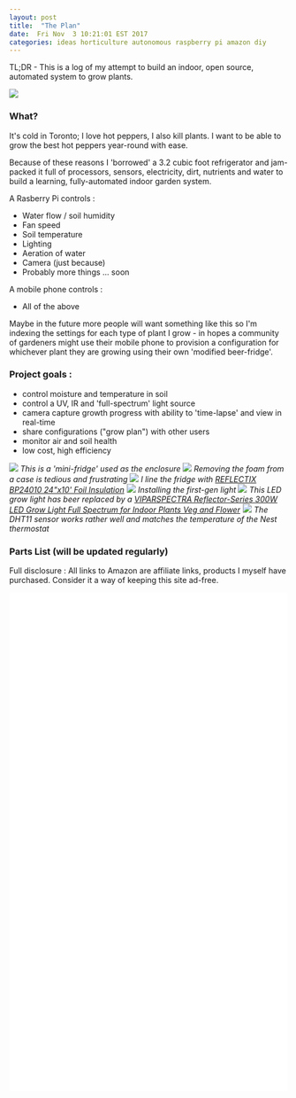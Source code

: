 ```yaml
---
layout: post
title:  "The Plan"
date:  Fri Nov  3 10:21:01 EST 2017
categories: ideas horticulture autonomous raspberry pi amazon diy
---
```


TL;DR - This is a log of my attempt to build an indoor, open source, automated system to grow plants.

<img src="/images/fulls/08.jpg" class="fit image">

### What?

It's cold in Toronto; I love hot peppers, I also kill plants.  I want to be able to grow the best hot peppers year-round with ease.

Because of these reasons I 'borrowed' a 3.2 cubic foot refrigerator and jam-packed it full of processors, sensors, electricity,
dirt, nutrients and water to build a learning, fully-automated indoor garden system.

A Rasberry Pi controls :

* Water flow / soil humidity
* Fan speed
* Soil temperature
* Lighting
* Aeration of water
* Camera (just because)
* Probably more things ... soon

A mobile phone controls :

* All of the above

Maybe in the future more people will want something like this so I'm indexing the settings for each type of plant I grow - in hopes a community of 
gardeners might use their mobile phone to provision a configuration for whichever plant they are growing using their own 'modified beer-fridge'.


### Project goals :

* control moisture and temperature in soil
* control a UV, IR and 'full-spectrum' light source
* camera capture growth progress with ability to 'time-lapse' and view in real-time
* share configurations ("grow plan") with other users
* monitor air and soil health
* low cost, high efficiency


<img src="/images/fulls/01.jpg" class="fit image">
<em>This is a 'mini-fridge' used as the enclosure</em>

<img src="/images/fulls/02.jpg" class="fit image">
<em>Removing the foam from a case is tedious and frustrating</em>

<img src="/images/fulls/03.jpg" class="fit image">
<em>I line the fridge with
<a target="_blank" href="https://www.amazon.ca/gp/product/B000BPF22U/ref=as_li_tl?ie=UTF8&camp=15121&creative=330641&creativeASIN=B000BPF22U&linkCode=as2&tag=chlorobot-20&linkId=c3233a550220a9a552973e437d406c02">REFLECTIX BP24010 24"x10' Foil Insulation</a><img src="//ir-ca.amazon-adsystem.com/e/ir?t=chlorobot-20&l=am2&o=15&a=B000BPF22U" width="1" height="1" border="0" alt="" style="border:none !important; margin:0px !important;" />
</em>

<img src="/images/fulls/06.jpg" class="fit image">
<em>Installing the first-gen light</em>

<img src="/images/fulls/04.jpg" class="fit image">
<em>This LED grow light has beer replaced by a
<a target="_blank" href="https://www.amazon.ca/gp/product/B01G8AXP48/ref=as_li_tl?ie=UTF8&camp=15121&creative=330641&creativeASIN=B01G8AXP48&linkCode=as2&tag=chlorobot-20&linkId=596ad7287b345e8a9d7198b936154617">VIPARSPECTRA Reflector-Series 300W LED Grow Light Full Spectrum for Indoor Plants Veg and Flower</a><img src="//ir-ca.amazon-adsystem.com/e/ir?t=chlorobot-20&l=am2&o=15&a=B01G8AXP48" width="1" height="1" border="0" alt="" style="border:none !important; margin:0px !important;" />
</em>

<img src="/images/fulls/05.jpg" class="fit image">
<em>The DHT11 sensor works rather well and matches the temperature of the Nest thermostat</em>



### Parts List (will be updated regularly)

Full disclosure : All links to Amazon are affiliate links, products I myself have purchased. Consider it a way of keeping this site ad-free.

<!-- Pi -->
<iframe style="width:50%; float:left" marginwidth="0" marginheight="0" scrolling="no" frameborder="0" src="//rcm-na.amazon-adsystem.com/e/cm?ref=tf_til&t=chlorobot-20&m=amazon&o=15&p=8&l=as1&IS1=1&asins=B01CD5VC92&linkId=bd056f1504499486b0f38949db360dc4&bc1=ffffff&lt1=_top&fc1=333333&lc1=0066c0&bg1=ffffff&f=ifr"></iframe>
<!-- Insulation -->
<iframe style="width:50%; float:left" marginwidth="0" marginheight="0" scrolling="no" frameborder="0" src="//rcm-na.amazon-adsystem.com/e/cm?ref=tf_til&t=chlorobot-20&m=amazon&o=15&p=8&l=as1&IS1=1&asins=B000BPF22U&linkId=a171dc8b9ffe1506188c9e226eacaa6b&bc1=FFFFFF&lt1=_top&fc1=333333&lc1=0066C0&bg1=FFFFFF&f=ifr"></iframe>
<!-- DHT11 -->
<iframe style="width:50%; float:left" marginwidth="0" marginheight="0" scrolling="no" frameborder="0" src="//rcm-na.amazon-adsystem.com/e/cm?ref=tf_til&t=chlorobot-20&m=amazon&o=15&p=8&l=as1&IS1=1&asins=B00K67YJ18&linkId=9661c92f59a3d3d01ea6073add7d0c74&bc1=FFFFFF&lt1=_top&fc1=333333&lc1=0066C0&bg1=FFFFFF&f=ifr"></iframe>
<!-- Breadboard -->
<iframe style="width:50%; float:left" marginwidth="0" marginheight="0" scrolling="no" frameborder="0" src="//rcm-na.amazon-adsystem.com/e/cm?ref=tf_til&t=chlorobot-20&m=amazon&o=15&p=8&l=as1&IS1=1&asins=B00EFZV2CG&linkId=24a439fa5ea3de18f83a60545bce6fd7&bc1=ffffff&lt1=_top&fc1=333333&lc1=0066c0&bg1=ffffff&f=ifr"></iframe>
<!-- Cobbler -->
<iframe style="width:50%; float:left" marginwidth="0" marginheight="0" scrolling="no" frameborder="0" src="//rcm-na.amazon-adsystem.com/e/cm?ref=tf_til&t=chlorobot-20&m=amazon&o=15&p=8&l=as1&IS1=1&asins=B0739M95SG&linkId=828d91c4aa8e46e6bb534854f9c6360a&bc1=FFFFFF&lt1=_top&fc1=333333&lc1=0066C0&bg1=FFFFFF&f=ifr"></iframe>
<!-- aerator -->
<iframe style="width:50%; float:left" marginwidth="0" marginheight="0" scrolling="no" frameborder="0" src="//rcm-na.amazon-adsystem.com/e/cm?ref=qf_sp_asin_til&t=chlorobot-20&m=amazon&o=15&p=8&l=as1&IS1=1&asins=B01MUMJO5X&linkId=ad106bb9c08873132d77cf8ce6a14ac8&bc1=FFFFFF&lt1=_top&fc1=333333&lc1=0066C0&bg1=FFFFFF&f=ifr"></iframe>
<!-- light -->
<iframe style="width:50%; float:left" marginwidth="0" marginheight="0" scrolling="no" frameborder="0" src="//rcm-na.amazon-adsystem.com/e/cm?ref=tf_til&t=chlorobot-20&m=amazon&o=15&p=8&l=as1&IS1=1&asins=B01G8AXP48&linkId=7d98335e9f8744e36a5720ae7de0b52c&bc1=FFFFFF&lt1=_top&fc1=333333&lc1=0066C0&bg1=FFFFFF&f=ifr"></iframe>
<!-- straps -->
<iframe style="width:50%; float:left" marginwidth="0" marginheight="0" scrolling="no" frameborder="0" src="//rcm-na.amazon-adsystem.com/e/cm?ref=tf_til&t=chlorobot-20&m=amazon&o=15&p=8&l=as1&IS1=1&asins=B01DLKLL6C&linkId=5fd3d278e5f712ce06d9f8fba6cf7826&bc1=FFFFFF&lt1=_top&fc1=333333&lc1=0066C0&bg1=FFFFFF&f=ifr"></iframe>
<!-- relay4 -->
<iframe style="width:50%; float:left" marginwidth="0" marginheight="0" scrolling="no" frameborder="0" src="//rcm-na.amazon-adsystem.com/e/cm?ref=tf_til&t=chlorobot-20&m=amazon&o=15&p=8&l=as1&IS1=1&asins=B0057OC5O8&linkId=1fc1370c2a3736e661ee76ab78a080a8&bc1=FFFFFF&lt1=_top&fc1=333333&lc1=0066C0&bg1=FFFFFF&f=ifr"></iframe>
<!-- relay2-->
<iframe style="width:50%; float:left" marginwidth="0" marginheight="0" scrolling="no" frameborder="0" src="//rcm-na.amazon-adsystem.com/e/cm?ref=tf_til&t=chlorobot-20&m=amazon&o=15&p=8&l=as1&IS1=1&asins=B0057OC6D8&linkId=381aa609b3c68e9510ef3308823ada3f&bc1=FFFFFF&lt1=_top&fc1=333333&lc1=0066C0&bg1=FFFFFF&f=ifr"></iframe>
<!-- uv -->
<iframe style="width:50%; float:left" marginwidth="0" marginheight="0" scrolling="no" frameborder="0" src="//rcm-na.amazon-adsystem.com/e/cm?ref=tf_til&t=chlorobot-20&m=amazon&o=15&p=8&l=as1&IS1=1&asins=B071P491G8&linkId=99bae0923ef378b48ce5ecac9fa5327b&bc1=FFFFFF&lt1=_top&fc1=333333&lc1=0066C0&bg1=FFFFFF&f=ifr"></iframe>
<!-- fan -->
<iframe style="width:50%; float:left" marginwidth="0" marginheight="0" scrolling="no" frameborder="0" src="//rcm-na.amazon-adsystem.com/e/cm?ref=tf_til&t=chlorobot-20&m=amazon&o=15&p=8&l=as1&IS1=1&asins=B06WRTX42Y&linkId=fe993e833b4bd7b496cbd503976ae275&bc1=FFFFFF&lt1=_top&fc1=333333&lc1=0066C0&bg1=FFFFFF&f=ifr"></iframe>


